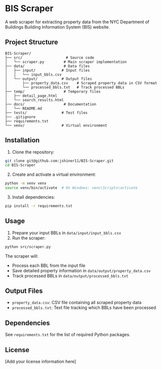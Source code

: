 # BIS Scraper

A web scraper for extracting property data from the NYC Department of Buildings Building Information System (BIS) website.

## Project Structure

```
BIS-Scraper/
├── src/                    # Source code
│   └── scraper.py         # Main scraper implementation
├── data/                  # Data files
│   ├── input/            # Input files
│   │   └── input_bbls.csv
│   └── output/           # Output files
│       ├── property_data.csv    # Scraped property data in CSV format
│       └── processed_bbls.txt   # Track processed BBLs
├── temp/                  # Temporary files
│   ├── detail_page.html
│   └── search_results.html
├── docs/                  # Documentation
│   └── README.md
├── tests/                # Test files
├── .gitignore
├── requirements.txt
└── venv/                 # Virtual environment
```

## Installation

1. Clone the repository:
```bash
git clone git@github.com:jshiner11/BIS-Scraper.git
cd BIS-Scraper
```

2. Create and activate a virtual environment:
```bash
python -m venv venv
source venv/bin/activate  # On Windows: venv\Scripts\activate
```

3. Install dependencies:
```bash
pip install -r requirements.txt
```

## Usage

1. Prepare your input BBLs in `data/input/input_bbls.csv`
2. Run the scraper:
```bash
python src/scraper.py
```

The scraper will:
- Process each BBL from the input file
- Save detailed property information in `data/output/property_data.csv`
- Track processed BBLs in `data/output/processed_bbls.txt`

## Output Files

- `property_data.csv`: CSV file containing all scraped property data
- `processed_bbls.txt`: Text file tracking which BBLs have been processed

## Dependencies

See `requirements.txt` for the list of required Python packages.

## License

[Add your license information here]
